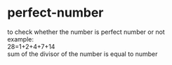 # perfect-number
to check whether the number is perfect number or not
<br>
example:
<br>
28=1+2+4+7+14 
<br>
sum of the divisor of the number is equal to number 

